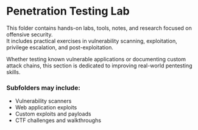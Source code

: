 # Penetration Testing Lab

This folder contains hands-on labs, tools, notes, and research focused on offensive security.  
It includes practical exercises in vulnerability scanning, exploitation, privilege escalation, and post-exploitation.

Whether testing known vulnerable applications or documenting custom attack chains, this section is dedicated to improving real-world pentesting skills.

### Subfolders may include:
- Vulnerability scanners 
- Web application exploits
- Custom exploits and payloads
- CTF challenges and walkthroughs
